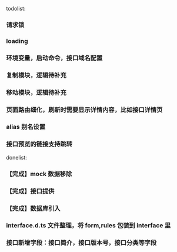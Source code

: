 todolist:

### 请求锁

### loading

### 环境变量，启动命令，接口域名配置

### 复制模块，逻辑待补充

### 移动模块，逻辑待补充

### 页面路由细化，刷新时需要显示详情内容，比如接口详情页

### alias 别名设置

### 接口预览的链接支持跳转

donelist:

### 【完成】mock 数据移除

### 【完成】接口提供

### 【完成】数据库引入

### interface.d.ts 文件整理，将 form,rules 包装到 interface 里

### 接口新增字段：接口简介，接口版本号，接口分类等字段

